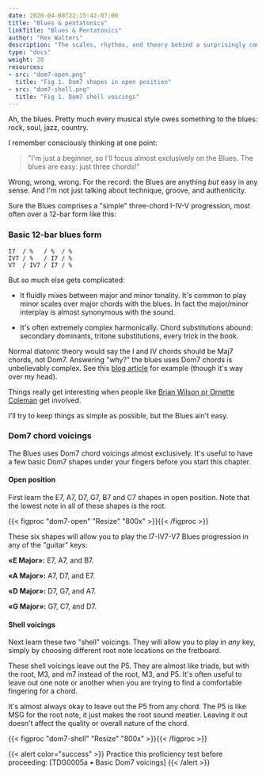 ```yaml
---
date: 2020-04-08T22:15:42-07:00
title: "Blues & pentatonics"
linkTitle: "Blues & Pentatonics"
author: "Rex Walters"
description: "The scales, rhythms, and theory behind a surprisingly complex form"
type: "docs"
weight: 30
resources:
- src: "dom7-open.png"
  title: "Fig 1. Dom7 shapes in open position"
- src: "dom7-shell.png"
  title: "Fig 1. Dom7 shell voicings"
---
```


Ah, the blues. Pretty much every musical style owes something to the blues: rock, soul, jazz, country.

I remember consciously thinking at one point:

> "I'm just a beginner, so I'll focus almost exclusively on the Blues. The blues are easy: just three chords!"

Wrong, wrong, wrong. For the record: the Blues are anything *but* easy in any sense. And I'm not just talking about technique, groove, and authenticity.

Sure the Blues comprises a "simple" three-chord I-IV-V progression, most often over a 12-bar form like this:

### Basic 12-bar blues form

    I7  / %   / %  / %
    IV7 / %   / I7 / %
    V7  / IV7 / I7 / %


But *so* much else gets complicated:

* It fluidly mixes between major and minor tonality. It's common to play minor scales over major chords with the blues. In fact the major/minor interplay is almost synonymous with the sound.

* It's often extremely complex harmonically. Chord substitutions abound: secondary dominants, tritone substitutions, every trick in the book.

Normal diatonic theory would say the I and IV chords should be Maj7 chords, not Dom7. Answering "why?" the blues uses Dom7 chords is unbelievably complex. See this [blog article](http://www.ethanhein.com/wp/2014/blues-tonality/) for example (though it's way over my head).

Things really get interesting when people like <a href="https://flypaper.soundfly.com/features/understanding-advanced-blues-harmony/" target="_blank">Brian Wilson or Ornette Coleman</a> get involved.

I'll try to keep things as simple as possible, but the Blues ain't easy.

### Dom7 chord voicings

The Blues uses Dom7 chord voicings almost exclusively. It's useful to have a few basic Dom7 shapes under your fingers before you start this chapter.

#### Open position

First learn the E7, A7, D7, G7, B7 and C7 shapes in open position. Note that the lowest note in all of these shapes is the root.

{{< figproc "dom7-open" "Resize" "800x" >}}{{< /figproc >}}

These six shapes will allow you to play the I7-IV7-V7 Blues progression in any of the "guitar" keys:

**&laquo;E Major&raquo;:** E7, A7, and B7.

**&laquo;A Major&raquo;:** A7, D7, and E7.

**&laquo;D Major&raquo;:** D7, G7, and A7.

**&laquo;G Major&raquo;:** G7, C7, and D7.

#### Shell voicings

Next learn these two "shell" voicings. They will allow you to play in *any* key, simply by choosing different root note locations on the fretboard.

These shell voicings leave out the P5. They are almost like triads, but with the root, M3, and m7 instead of the root, M3, and P5. It's often useful to leave out one note or another when you are trying to find a comfortable fingering for a chord.

It's almost always okay to leave out the P5 from any chord. The P5 is like MSG for the root note, it just makes the root sound meatier. Leaving it out doesn't affect the quality or overall nature of the chord.

{{< figproc "dom7-shell" "Resize" "800x" >}}{{< /figproc >}}

{{< alert color="success" >}}
Practice this proficiency test before proceeding: [TDG0005a • Basic Dom7 voicings]
{{< /alert >}}

